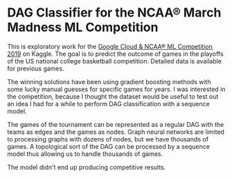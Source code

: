 # DAG Classifier for the NCAA® March Madness ML Competition

This is exploratory work for the [Google Cloud & NCAA® ML Competition 2019](https://www.kaggle.com/c/mens-machine-learning-competition-2019) on Kaggle. The goal is to predict the outcome of games in the playoffs of the US national college basketball competition. Detailed data is available for previous games.

The winning solutions have been using gradient boosting methods with some lucky manual guesses for specific games for years. I was interested in the competition, because I thought the dataset would be useful to test out an idea I had for a while to perform DAG classification with a sequence model.

The games of the tournament can be represented as a regular DAG with the teams as edges and the games as nodes. Graph neural networks are limited to processing graphs with dozens of nodes, but we have thousands of games. A topological sort of the DAG can be processed by a sequence model thus allowing us to handle thousands of games.

The model didn't end up producing competitive results.